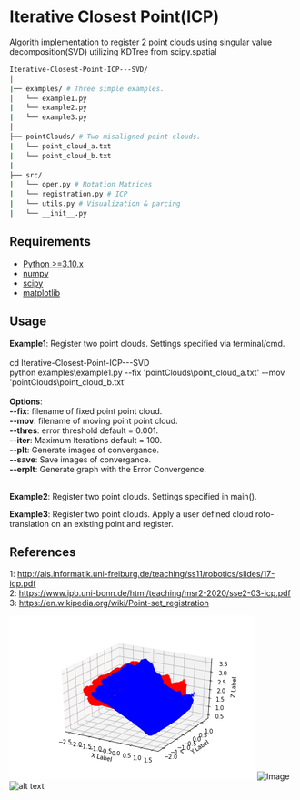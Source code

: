 # Iterative Closest Point(ICP)

Algorith implementation to register 2 point clouds using singular value decomposition(SVD) utilizing KDTree from scipy.spatial
```bash
Iterative-Closest-Point-ICP---SVD/
│
|── examples/ # Three simple examples.
│   └── example1.py
|   └── example2.py
|   └── example3.py
│
├── pointClouds/ # Two misaligned point clouds.
|   └── point_cloud_a.txt
|   └── point_cloud_b.txt
|
├── src/ 
|   └── oper.py # Rotation Matrices
|   └── registration.py # ICP
|   └── utils.py # Visualization & parcing
|   └── __init__.py
```
## Requirements
- [Python >=3.10.x](https://www.python.org/)
- [numpy](https://numpy.org/)
- [scipy](https://scipy.org/)
- [matplotlib](https://matplotlib.org/)

## Usage
**Example1**: Register two point clouds. Settings specified via terminal/cmd.<br><br>
cd Iterative-Closest-Point-ICP---SVD<br>
python examples\example1.py --fix 'pointClouds\point_cloud_a.txt' --mov 'pointClouds\point_cloud_b.txt'<br><br>
**Options**:<br>
**--fix**: filename of fixed point point cloud.<br>
**--mov**: filename of moving point point cloud.<br>
**--thres**: error threshold default = 0.001.<br>
**--iter**: Maximum Iterations default = 100.<br>
**--plt**: Generate images of convergance.<br>
**--save**: Save images of convergance.	<br>
**--erplt**: Generate graph with the Error Convergence.<br><br>

**Example2**: Register two point clouds. Settings specified in main().<br>

**Example3**: Register two point clouds. Apply a user defined cloud roto-translation on an existing point and register.<br>

## References
1: http://ais.informatik.uni-freiburg.de/teaching/ss11/robotics/slides/17-icp.pdf<br>
2: https://www.ipb.uni-bonn.de/html/teaching/msr2-2020/sse2-03-icp.pdf<br>
3: https://en.wikipedia.org/wiki/Point-set_registration<br>

![alt text](https://github.com/KoulisL/Iterative-Closest-Point-ICP---SVD/blob/master/GIF.gif)
![Image]([/component-library/images/website.svg](https://github.com/KoulisL/Iterative-Closest-Point-ICP---SVD/blob/master/errorConv.png))
![alt text](https://github.com/KoulisL/Iterative-Closest-Point-ICP---SVD/blob/master/GIF2.gif)

